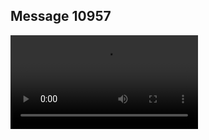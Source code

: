 ## Message 10957



![Video](https://data.iron-swords.co.il/2024/August/19/https://data.iron-swords.co.il/2024/August/19/10957/10957_media.mp4)

